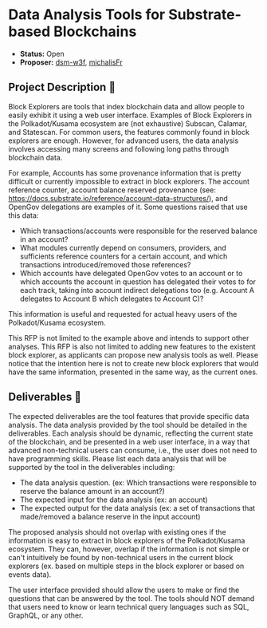 # Data Analysis Tools for Substrate-based Blockchains

* **Status:** Open
* **Proposer:** [dsm-w3f](https://github.com/dsm-w3f), [michalisFr](https://github.com/michalisFr)

## Project Description :page_facing_up: 

Block Explorers are tools that index blockchain data and allow people to easily exhibit it using a web user interface. Examples of Block Explorers in the Polkadot/Kusama ecosystem are (not exhaustive) Subscan, Calamar, and Statescan. For common users, the features commonly found in block explorers are enough. However, for advanced users, the data analysis involves accessing many screens and following long paths through blockchain data.


For example, Accounts has some provenance information that is pretty difficult or currently impossible to extract in block explorers. The account reference counter, account balance reserved provenance (see: https://docs.substrate.io/reference/account-data-structures/), and OpenGov delegations are examples of it. Some questions raised that use this data:


- Which transactions/accounts were responsible for the reserved balance in an account?
- What modules currently depend on consumers, providers, and sufficients reference counters for a certain account, and which transactions introduced/removed those references?
- Which accounts have delegated OpenGov votes to an account or to which accounts the account in question has delegated their votes to for each track, taking into account indirect delegations too (e.g. Account A delegates to Account B which delegates to Account C)?

This information is useful and requested for actual heavy users of the Polkadot/Kusama ecosystem.

This RFP is not limited to the example above and intends to support other analyses. This RFP is also not limited to adding new features to the existent block explorer, as applicants can propose new analysis tools as well. Please notice that the intention here is not to create new block explorers that would have the same information, presented in the same way, as the current ones.

## Deliverables :nut_and_bolt:

The expected deliverables are the tool features that provide specific data analysis. The data analysis provided by the tool should be detailed in the deliverables. Each analysis should be dynamic, reflecting the current state of the blockchain, and be presented in a web user interface, in a way that advanced non-technical users can consume, i.e., the user does not need to have programming skills. Please list each data analysis that will be supported by the tool in the deliverables including:

- The data analysis question. (ex: Which transactions were responsible to reserve the balance amount in an account?)
- The expected input for the data analysis (ex: an account)
- The expected output for the data analysis (ex: a set of transactions that made/removed a balance reserve in the input account)


The proposed analysis should not overlap with existing ones if the information is easy to extract in block explorers of the Polkadot/Kusama ecosystem. They can, however, overlap if the information is not simple or can't intuitively be found by non-technical users in the current block explorers (ex. based on multiple steps in the block explorer or based on events data).

The user interface provided should allow the users to make or find the questions that can be answered by the tool. The tools should NOT demand that users need to know or learn technical query languages such as SQL, GraphQL, or any other.
